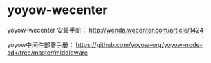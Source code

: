 # yoyow-wecenter
yoyow-wecenter 安装手册：  http://wenda.wecenter.com/article/1424

yoyow中间件部署手册： https://github.com/yoyow-org/yoyow-node-sdk/tree/master/middleware
